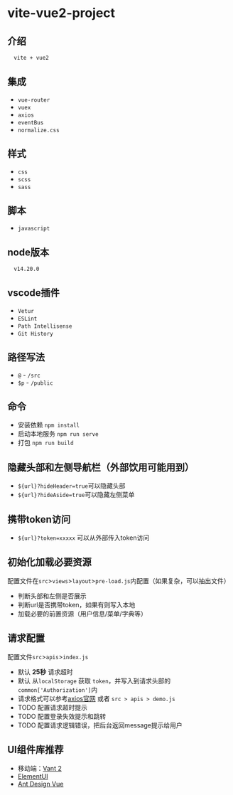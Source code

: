 # vite-vue2-project

## 介绍
  ```sh
    vite + vue2
  ```
## 集成
  - `vue-router`
  - `vuex`
  - `axios`
  - `eventBus`
  - `normalize.css`
## 样式
  - `css`
  - `scss`
  - `sass`
## 脚本
  - `javascript`
## node版本
  ```sh
    v14.20.0
  ```
## vscode插件
  - `Vetur`
  - `ESLint`
  - `Path Intellisense`
  - `Git History`
## 路径写法
- `@` - `/src`
- `$p` - `/public`

## 命令
 - 安装依赖 `npm install`
 - 启动本地服务 `npm run serve`
 - 打包 `npm run build`

 ## 隐藏头部和左侧导航栏（外部饮用可能用到）
  - `${url}?hideHeader=true`可以隐藏头部
  - `${url}?hideAside=true`可以隐藏左侧菜单

## 携带token访问
  - `${url}?token=xxxxx` 可以从外部传入token访问

## 初始化加载必要资源
配置文件在`src`>`views`>`layout`>`pre-load.js`内配置（如果复杂，可以抽出文件）
- 判断头部和左侧是否展示
- 判断url是否携带token，如果有则写入本地
- 加载必要的前置资源（用户信息/菜单/字典等）

## 请求配置
配置文件`src`>`apis`>`index.js`
- 默认 **25秒** 请求超时
- 默认 从`localStorage` 获取 `token`，并写入到请求头部的`common['Authorization']`内
- 请求格式可以参考[axios官网](https://axios-http.com/zh/) 或者 `src > apis > demo.js`
- TODO 配置请求超时提示
- TODO 配置登录失效提示和跳转
- TODO 配置请求逻辑错误，把后台返回message提示给用户

## UI组件库推荐
 - 移动端：[Vant 2](https://youzan.github.io/vant/v2/#/zh-CN/)
 - [ElementUI](https://element.eleme.cn/#/zh-CN/component/installation)
 - [Ant Design Vue](https://1x.antdv.com/docs/vue/introduce-cn/)